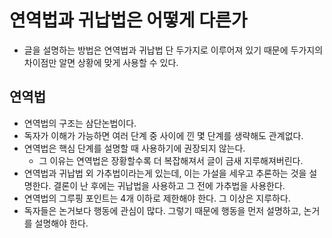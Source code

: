 # 연역법과 귀납법은 어떻게 다른가
- 글을 설명하는 방법은 연역법과 귀납법 단 두가지로 이루어져 있기 때문에 두가지의 차이점만 알면 상황에 맞게 사용할 수 있다.
## 연역법
- 연역법의 구조는 삼단논법이다.
- 독자가 이해가 가능하면 여러 단계 중 사이에 낀 몇 단계를 생략해도 관계없다.
- 연역법은 핵심 단계를 설명할 때 사용하기에 권장되지 않는다.
  - 그 이유는 연역법은 장황할수록 더 복잡해져서 글이 금새 지루해져버린다.
- 연역법과 귀납법 외 가추법이라는게 있는데, 이는 가설을 세우고 추론하는 것을 설명한다. 결론이 난 후에는 귀납법을 사용하고 그 전에 가추법을 사용한다.
- 연역법의 그루핑 포인트는 4개 이하로 제한해야 한다. 그 이상은 지루하다.
- 독자들은 논거보다 행동에 관심이 많다. 그렇기 때문에 행동을 먼저 설명하고, 논거를 설명해야 한다.
